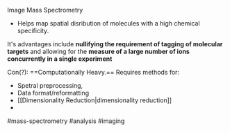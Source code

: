 Image Mass Spectrometry

- Helps map spatial disribution of molecules with a high chemical specificity.

It's advantages include **nullifying the requirement of tagging of molecular targets** and allowing for the **measure of a large number of ions concurrently in a single experiment**

Con(?): ==Computationally Heavy.==
Requires methods for:
- Spetral preprocessing,
- Data format/reformatting
- [[Dimensionality Reduction|dimensionality reduction]]
- 


#mass-spectrometry #analysis #imaging